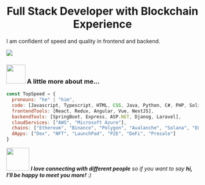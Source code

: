 <h1 align="center">Full Stack Developer with Blockchain Experience</h1>

I am confident of speed and quality in frontend and backend.

![](https://komarev.com/ghpvc/?username=TopSpeed&label=VISITORS&color=green)

### <img src="https://media.giphy.com/media/VgCDAzcKvsR6OM0uWg/giphy.gif" width="50"> A little more about me...  

```javascript
const TopSpeed = {
  pronouns: "he" | "him",
  code: [Javascript, Typescript, HTML, CSS, Java, Python, C#, PHP, Solidity, Rust, FunC],
  frontendTools: [React, Redux, Angular, Vue, NextJS],
  backendTools: [SpringBoot, Express, ASP.NET, Djanog, Laravel],
  cloudServices: ["AWS", "Microsoft Azure"],
  chains: ["Ethereum", "Binance", "Polygon", "Avalanche", "Solana", "EOSIO", "TON"],
  dApps: ["Dex", "NFT", "LaunchPad", "P2E", "DeFi", "Presale"]
}
```

<img src="https://media.giphy.com/media/LnQjpWaON8nhr21vNW/giphy.gif" width="60"> <em><b>I love connecting with different people</b> so if you want to say <b>hi, I'll be happy to meet you more!</b> :)</em>
